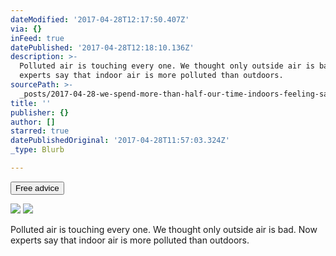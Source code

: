 ```yaml
---
dateModified: '2017-04-28T12:17:50.407Z'
via: {}
inFeed: true
datePublished: '2017-04-28T12:18:10.136Z'
description: >-
  Polluted air is touching every one. We thought only outside air is bad. Now
  experts say that indoor air is more polluted than outdoors.
sourcePath: >-
  _posts/2017-04-28-we-spend-more-than-half-our-time-indoors-feeling-safe-n-sec.md
title: ''
publisher: {}
author: []
starred: true
datePublishedOriginal: '2017-04-28T11:57:03.324Z'
_type: Blurb

---
```

<button data-role="cta" style="">Free advice </button>

![](https://the-grid-user-content.s3-us-west-2.amazonaws.com/dd20f2a7-9f03-4a9a-8e06-ed956e574e82.jpg)
![](https://the-grid-user-content.s3-us-west-2.amazonaws.com/4d36d05e-8680-4ad8-a711-567f2883d4de.jpg)

Polluted air is touching every one. We thought only outside air is bad. Now experts say that indoor air is more polluted than outdoors.